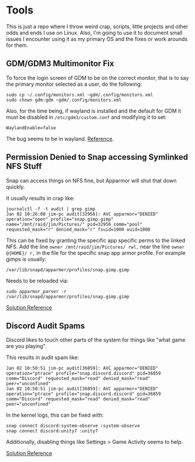 # Tools

This is just a repo where I throw weird crap, scripts, little projects and
other odds and ends I use on Linux.  Also, I'm going to use it to document
small issues I encounter using it as my primary OS and the fixes or work
arounds for them.

## GDM/GDM3 Multimonitor Fix

To force the login screen of GDM to be on the correct monitor, that is to say
the primary monitor selected as a user, do the following:
```
sudo cp ~/.config/monitors.xml ~gdm/.config/monitors.xml
sudo chown gdm:gdm ~gdm/.config/monitors.xml
```
Also, for the time being, if wayland is installed and the default for GDM it 
must be disabled in `/etc/gdm3/custom.conf` and modifying it to set:
```
WaylandEnable=false
```
The bug seems to be in wayland. [Reference](https://bugzilla.redhat.com/show_bug.cgi?id=1184617#c4).

## Permission Denied to Snap accessing Symlinked NFS Stuff

Snap can access things on NFS fine, but Apparmor will shut that down quickly.

It usually results in crap like:
```
journalctl -f -t audit | grep gimp
Jan 02 10:26:00 jim-pc audit[32956]: AVC apparmor="DENIED" operation="open" profile="snap.gimp.gimp" name="/mnt/raid/jim/Pictures/" pid=32956 comm="pool" requested_mask="r" denied_mask="r" fsuid=1000 ouid=1000
```

This can be fixed by granting the specific app specific perms to the linked NFS.
Add the line `owner /mnt/raid/jim/Pictures/ rwl,` near the line
`owner @{HOME}/ r,` in the file for the specific snap app armor profile. For
example gimps is usually:
```
/var/lib/snapd/apparmor/profiles/snap.gimp.gimp
```

Needs to be reloaded via:
```
sudo apparmor_parser -r /var/lib/snapd/apparmor/profiles/snap.gimp.gimp
```

[Solution Reference](https://forum.snapcraft.io/t/snaps-and-nfs-home/438/26)

## Discord Audit Spams

Discord likes to touch other parts of the system for things like "what game are you playing".

This results in audit spam like:
```
Jan 02 10:50:51 jim-pc audit[36859]: AVC apparmor="DENIED" operation="ptrace" profile="snap.discord.discord" pid=36859 comm="Discord" requested_mask="read" denied_mask="read" peer="unconfined"
Jan 02 10:50:51 jim-pc audit[36859]: AVC apparmor="DENIED" operation="ptrace" profile="snap.discord.discord" pid=36859 comm="Discord" requested_mask="read" denied_mask="read" peer="unconfined"
```

In the kernel logs, this can be fixed with:
```
snap connect discord:system-observe :system-observe
snap connect discord:unity7 :unity7
```

Additionally, disabling things like Settings > Game Activity seems to help.

[Solution Reference](https://github.com/snapcrafters/discord/issues/23#issuecomment-390735227)

